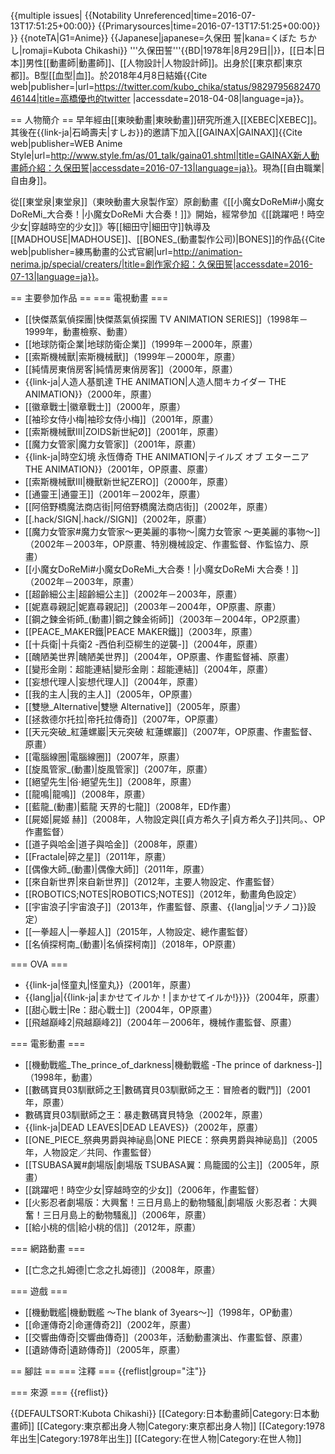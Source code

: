 {{multiple issues|
{{Notability Unreferenced|time=2016-07-13T17:51:25+00:00}}
{{Primarysources|time=2016-07-13T17:51:25+00:00}}
}}
{{noteTA|G1=Anime}}
{{Japanese|japanese=久保田 誓|kana=くぼた ちかし|romaji=Kubota Chikashi}}
'''久保田誓'''{{BD|1978年|8月29日||}}，[[日本|日本]]男性[[動畫師|動畫師]]、[[人物設計|人物設計師]]。出身於[[東京都|東京都]]。B型[[血型|血]]。於2018年4月8日結婚<ref>{{Cite web|publisher=|url=https://twitter.com/kubo_chika/status/982979568247046144|title=高橋優也的twitter |accessdate=2018-04-08|language=ja}}</ref>。

== 人物簡介 ==
早年經由[[東映動畫|東映動畫]]研究所進入[[XEBEC|XEBEC]]。其後在{{link-ja|石崎壽夫|すしお}}的邀請下加入[[GAINAX|GAINAX]]<ref>{{Cite web|publisher=WEB Anime Style|url=http://www.style.fm/as/01_talk/gaina01.shtml|title=GAINAX新人動畫師介紹：久保田誓|accessdate=2016-07-13|language=ja}}</ref>。現為[[自由職業|自由身]]。

從[[東堂泉|東堂泉]]（東映動畫大泉製作室）原創動畫《[[小魔女DoReMi#小魔女DoReMi_大合奏！|小魔女DoReMi 大合奏！]]》開始，經常參加《[[跳躍吧！時空少女|穿越時空的少女]]》等[[細田守|細田守]]執導及[[MADHOUSE|MADHOUSE]]、[[BONES_(動畫製作公司)|BONES]]的作品<ref>{{Cite web|publisher=練馬動畫的公式官網|url=http://animation-nerima.jp/special/creaters/|title=創作家介紹：久保田誓|accessdate=2016-07-13|language=ja}}</ref>。

== 主要參加作品 ==
=== 電視動畫 ===
* [[快傑蒸氣偵探團|快傑蒸氣偵探團 TV ANIMATION SERIES]]（1998年－1999年，動畫檢察、動畫）
* [[地球防衛企業|地球防衛企業]]（1999年－2000年，原畫<!--第1、2、5、6、12、16、20、21、24話-->）
* [[索斯機械獸|索斯機械獸]]（1999年－2000年，原畫<!--第48、67話-->）
* [[純情房東俏房客|純情房東俏房客]]（2000年，原畫<!--第4、10、11、17、24話、聖誕節特輯-->）
* {{link-ja|人造人基凱達 THE ANIMATION|人造人間キカイダー THE ANIMATION}}（2000年，原畫<!--第9話-->）
* [[徽章戰士|徽章戰士]]（2000年，原畫<!--第46話-->）
* [[袖珍女侍小梅|袖珍女侍小梅]]（2001年，原畫<!--第9話-->）
* [[索斯機械獸III|ZOIDS新世紀Ø]]（2001年，原畫<!--第5話-->）
* [[魔力女管家|魔力女管家]]（2001年，原畫<!--第4、12話-->）
* {{link-ja|時空幻境 永恆傳奇 THE ANIMATION|テイルズ オブ エターニア THE ANIMATION}}（2001年，OP原畫、原畫<!--第6、13話-->）
* [[索斯機械獸III|機獸新世紀ZERO]]（2000年，原畫<!--第5、9、13話-->）
* [[通靈王|通靈王]]（2001年－2002年，原畫<!--第31話-->）
* [[阿倍野橋魔法商店街|阿倍野橋魔法商店街]]（2002年，原畫<!--第1、3話-->）
* [[.hack/SIGN|.hack//SIGN]]（2002年，原畫<!--第13話-->）
* [[魔力女管家#魔力女管家～更美麗的事物～|魔力女管家 ～更美麗的事物～]]（2002年－2003年，OP原畫、特別機械設定<!--第1話-->、作畫監督<!--第1、10話-->、作監協力<!--第11話-->、原畫<!--第1、10、11、14話-->）
* [[小魔女DoReMi#小魔女DoReMi_大合奏！|小魔女DoReMi 大合奏！]]（2002年－2003年，原畫<!--第40話-->）
* [[超齡細公主|超齡細公主]]（2002年－2003年，原畫<!--第7、26話-->）
* [[妮嘉尋親記|妮嘉尋親記]]（2003年－2004年，OP原畫、原畫<!--第26話-->）
* [[鋼之鍊金術師_(動畫)|鋼之鍊金術師]]（2003年－2004年，OP2原畫）
* [[PEACE_MAKER鐵|PEACE MAKER鐵]]（2003年，原畫<!--第1話-->）
* [[十兵衛|十兵衛2 -西伯利亞柳生的逆襲-]]（2004年，原畫<!--第7話-->）
* [[醜陋美世界|醜陋美世界]]（2004年，OP原畫、作畫監督補<!--第1、2話-->、原畫<!--第12話-->）
* [[變形金剛：超能連結|變形金剛：超能連結]]（2004年，原畫<!--第1話-->）
* [[妄想代理人|妄想代理人]]（2004年，原畫<!--（第10話-->）
* [[我的主人|我的主人]]（2005年，OP原畫）
* [[雙戀_Alternative|雙戀 Alternative]]（2005年，原畫<!--第9話-->）
* [[拯救德尔托拉|帝托拉傳奇]]（2007年，OP原畫）
* [[天元突破_紅蓮螺巖|天元突破 紅蓮螺巖]]（2007年，OP原畫、作畫監督<!--第14、24話-->、原畫<!--第5、7、8話-->）
* [[電腦線圈|電腦線圈]]（2007年，原畫<!--第17、25、26話-->）
* [[旋風管家_(動畫)|旋風管家]]（2007年，原畫<!--第39話-->）
* [[絕望先生|俗·絕望先生]]（2008年，原畫<!--第9話B章節-->）
* [[龍鳴|龍鳴]]（2008年，原畫<!--第25話-->）
* [[藍龍_(動畫)|藍龍 天界的七龍]]（2008年，ED作畫）
* [[屍姬|屍姬 赫]]（2008年，人物設定<ref group="注">與[[貞方希久子|貞方希久子]]共同。</ref>、OP作畫監督）
* [[道子與哈金|道子與哈金]]（2008年，原畫<!--第7話-->）
* [[Fractale|碎之星]]（2011年，原畫<!--第4話-->）
* [[偶像大師_(動畫)|偶像大師]]（2011年，原畫<!--17話-->）
* [[來自新世界|來自新世界]]（2012年，主要人物設定、作畫監督）
* [[ROBOTICS;NOTES|ROBOTICS;NOTES]]（2012年，動畫角色設定）
* [[宇宙浪子|宇宙浪子]]（2013年，作畫監督<!--第12話-->、原畫、{{lang|ja|ツチノコ}}設定）
* [[一拳超人|一拳超人]]（2015年，人物設定、總作畫監督）
* [[名偵探柯南_(動畫)|名偵探柯南]]（2018年，OP原畫）

=== OVA ===
* {{link-ja|怪童丸|怪童丸}}（2001年，原畫）
* {{lang|ja|{{link-ja|まかせてイルか！|まかせてイルか!}}}}（2004年，原畫）
* [[甜心戰士|Re：甜心戰士]]（2004年，OP原畫）
* [[飛越巔峰2|飛越巔峰2]]（2004年－2006年，機械作畫監督<!--第2話-->、原畫<!--第1、4話-->）

=== 電影動畫 ===
* [[機動戰艦_The_prince_of_darkness|機動戰艦 -The prince of darkness-]]（1998年，動畫）
* [[數碼寶貝03馴獸師之王|數碼寶貝03馴獸師之王：冒險者的戰鬥]]（2001年，原畫）
* 數碼寶貝03馴獸師之王：暴走數碼寶貝特急（2002年，原畫）
* {{link-ja|DEAD LEAVES|DEAD LEAVES}}（2002年，原畫）
* [[ONE_PIECE_祭典男爵與神祕島|ONE PIECE：祭典男爵與神祕島]]（2005年，人物設定／共同、作畫監督）
* [[TSUBASA翼#劇場版|劇場版 TSUBASA翼：鳥籠國的公主]]（2005年，原畫）
* [[跳躍吧！時空少女|穿越時空的少女]]（2006年，作畫監督）
* [[火影忍者劇場版：大興奮！三日月島上的動物騷亂|劇場版 火影忍者：大興奮！三日月島上的動物騷亂]]（2006年，原畫）
* [[給小桃的信|給小桃的信]]（2012年，原畫）

=== 網路動畫 ===
* [[亡念之扎姆德|亡念之扎姆德]]（2008年，原畫<!--第11話-->）

=== 遊戲 ===
* [[機動戰艦|機動戰艦 ～The blank of 3years～]]（1998年，OP動畫）
* [[命運傳奇2|命運傳奇2]]（2002年，原畫）
* [[交響曲傳奇|交響曲傳奇]]（2003年，活動動畫演出、作畫監督、原畫）
* [[遺跡傳奇|遺跡傳奇]]（2005年，原畫）

== 腳註 ==
=== 注釋 ===
{{reflist|group="注"}}

=== 來源 ===
{{reflist}}

{{DEFAULTSORT:Kubota Chikashi}}
[[Category:日本動畫師|Category:日本動畫師]]
[[Category:東京都出身人物|Category:東京都出身人物]]
[[Category:1978年出生|Category:1978年出生]]
[[Category:在世人物|Category:在世人物]]
